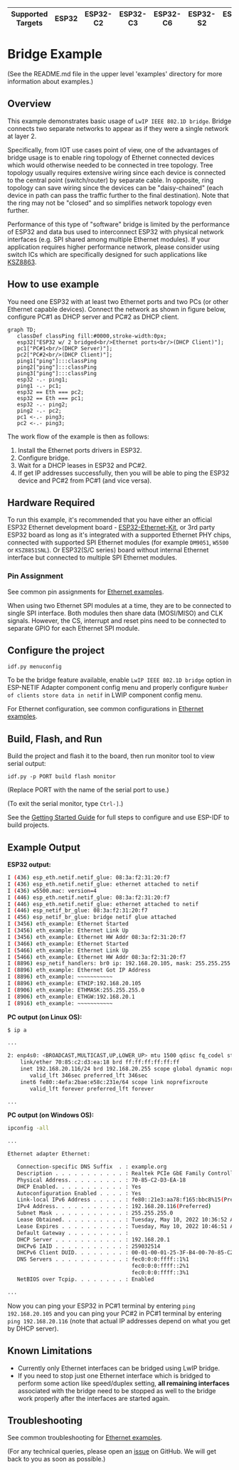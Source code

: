| Supported Targets | ESP32 | ESP32-C2 | ESP32-C3 | ESP32-C6 | ESP32-S2 | ESP32-S3 |
| ----------------- | ----- | -------- | -------- | -------- | -------- | -------- |

# Bridge Example
(See the README.md file in the upper level 'examples' directory for more information about examples.)

## Overview

This example demonstrates basic usage of `LwIP IEEE 802.1D bridge`. Bridge connects two separate networks to appear as if they were a single network at layer 2.

Specifically, from IOT use cases point of view, one of the advantages of bridge usage is to enable ring topology of Ethernet connected devices which would otherwise needed to be connected in tree topology. Tree topology usually requires extensive wiring since each device is connected to the central point (switch/router) by separate cable. In opposite, ring topology can save wiring since the devices can be "daisy-chained" (each device in path can pass the traffic further to the final destination). Note that the ring may not be "closed" and so simplifies network topology even further.

Performance of this type of "software" bridge is limited by the performance of ESP32 and data bus used to interconnect ESP32 with physical network interfaces (e.g. SPI shared among multiple Ethernet modules). If your application requires higher performance network, please consider using switch ICs which are specifically designed for such applications like [KSZ8863](https://github.com/espressif/esp-eth-drivers/blob/master/ksz8863/).

## How to use example

You need one ESP32 with at least two Ethernet ports and two PCs (or other Ethernet capable devices). Connect the network as shown in figure below, configure PC#1 as DHCP server and PC#2 as DHCP client.

```mermaid
graph TD;
   classDef classPing fill:#0000,stroke-width:0px;
   esp32["ESP32 w/ 2 bridged<br/>Ethernet ports<br/>(DHCP Client)"];
   pc1["PC#1<br/>(DHCP Server)"];
   pc2["PC#2<br/>(DHCP Client)"];
   ping1["ping"]:::classPing
   ping2["ping"]:::classPing
   ping3["ping"]:::classPing
   esp32 -.- ping1;
   ping1 -.- pc1;
   esp32 == Eth === pc2;
   esp32 == Eth === pc1;
   esp32 -.- ping2;
   ping2 -.- pc2;
   pc1 <-.- ping3;
   pc2 <-.- ping3;
```

The work flow of the example is then as follows:

1. Install the Ethernet ports drivers in ESP32.
2. Configure bridge.
3. Wait for a DHCP leases in ESP32 and PC#2.
4. If get IP addresses successfully, then you will be able to ping the ESP32 device and PC#2 from PC#1 (and vice versa).

## Hardware Required

To run this example, it's recommended that you have either an official ESP32 Ethernet development board - [ESP32-Ethernet-Kit](https://docs.espressif.com/projects/esp-idf/en/latest/hw-reference/get-started-ethernet-kit.html), or 3rd party ESP32 board as long as it's integrated with a supported Ethernet PHY chips, connected with supported SPI Ethernet modules (for example `DM9051`, `W5500` or `KSZ8851SNL`). Or ESP32(S/C series) board without internal Ethernet interface but connected to multiple SPI Ethernet modules.

### Pin Assignment

See common pin assignments for [Ethernet examples](../../ethernet/README.md#common-pin-assignments).

When using two Ethernet SPI modules at a time, they are to be connected to single SPI interface. Both modules then share data (MOSI/MISO) and CLK signals. However, the CS, interrupt and reset pins need to be connected to separate GPIO for each Ethernet SPI module.

## Configure the project

```
idf.py menuconfig
```

To be the bridge feature available, enable `LwIP IEEE 802.1D bridge` option in ESP-NETIF Adapter component config menu and properly configure `Number of clients store data in netif` in LWIP component config menu.

For Ethernet configuration, see common configurations in [Ethernet examples](../../ethernet/README.md#common-configurations).

## Build, Flash, and Run

Build the project and flash it to the board, then run monitor tool to view serial output:

```
idf.py -p PORT build flash monitor
```

(Replace PORT with the name of the serial port to use.)

(To exit the serial monitor, type ``Ctrl-]``.)

See the [Getting Started Guide](https://docs.espressif.com/projects/esp-idf/en/latest/get-started/index.html) for full steps to configure and use ESP-IDF to build projects.

## Example Output

**ESP32 output:**

```bash
I (436) esp_eth.netif.netif_glue: 08:3a:f2:31:20:f7
I (436) esp_eth.netif.netif_glue: ethernet attached to netif
I (436) w5500.mac: version=4
I (446) esp_eth.netif.netif_glue: 08:3a:f2:31:20:f7
I (446) esp_eth.netif.netif_glue: ethernet attached to netif
I (446) esp_netif_br_glue: 08:3a:f2:31:20:f7
I (456) esp_netif_br_glue: bridge netif glue attached
I (3456) eth_example: Ethernet Started
I (3456) eth_example: Ethernet Link Up
I (3456) eth_example: Ethernet HW Addr 08:3a:f2:31:20:f7
I (3466) eth_example: Ethernet Started
I (5466) eth_example: Ethernet Link Up
I (5466) eth_example: Ethernet HW Addr 08:3a:f2:31:20:f7
I (8896) esp_netif_handlers: br0 ip: 192.168.20.105, mask: 255.255.255.0, gw: 192.168.20.1
I (8896) eth_example: Ethernet Got IP Address
I (8896) eth_example: ~~~~~~~~~~~
I (8896) eth_example: ETHIP:192.168.20.105
I (8906) eth_example: ETHMASK:255.255.255.0
I (8906) eth_example: ETHGW:192.168.20.1
I (8916) eth_example: ~~~~~~~~~~~
```

**PC output (on Linux OS):**

```bash
$ ip a

...

2: enp4s0: <BROADCAST,MULTICAST,UP,LOWER_UP> mtu 1500 qdisc fq_codel state UP group default qlen 1000
    link/ether 70:85:c2:d3:ea:18 brd ff:ff:ff:ff:ff:ff
    inet 192.168.20.116/24 brd 192.168.20.255 scope global dynamic noprefixroute enp4s0
       valid_lft 346sec preferred_lft 346sec
    inet6 fe80::4efa:2bae:e58c:231e/64 scope link noprefixroute 
       valid_lft forever preferred_lft forever

...
```

**PC output (on Windows OS):**

```bash
ipconfig -all

...

Ethernet adapter Ethernet:

   Connection-specific DNS Suffix  . : example.org
   Description . . . . . . . . . . . : Realtek PCIe GbE Family Controller
   Physical Address. . . . . . . . . : 70-85-C2-D3-EA-18
   DHCP Enabled. . . . . . . . . . . : Yes
   Autoconfiguration Enabled . . . . : Yes
   Link-local IPv6 Address . . . . . : fe80::21e3:aa78:f165:bbc8%15(Preferred)
   IPv4 Address. . . . . . . . . . . : 192.168.20.116(Preferred)
   Subnet Mask . . . . . . . . . . . : 255.255.255.0
   Lease Obtained. . . . . . . . . . : Tuesday, May 10, 2022 10:36:52 AM
   Lease Expires . . . . . . . . . . : Tuesday, May 10, 2022 10:46:51 AM
   Default Gateway . . . . . . . . . :
   DHCP Server . . . . . . . . . . . : 192.168.20.1
   DHCPv6 IAID . . . . . . . . . . . : 259032514
   DHCPv6 Client DUID. . . . . . . . : 00-01-00-01-25-3F-B4-00-70-85-C2-D3-EA-18
   DNS Servers . . . . . . . . . . . : fec0:0:0:ffff::1%1
                                       fec0:0:0:ffff::2%1
                                       fec0:0:0:ffff::3%1
   NetBIOS over Tcpip. . . . . . . . : Enabled

...
```

Now you can ping your ESP32 in PC#1 terminal by entering `ping 192.168.20.105` and you can ping your PC#2 in PC#1 terminal by entering `ping 192.168.20.116` (note that actual IP addresses depend on what you get by DHCP server).

## Known Limitations

* Currently only Ethernet interfaces can be bridged using LwIP bridge.
* If you need to stop just one Ethernet interface which is bridged to perform some action like speed/duplex setting, **all remaining interfaces** associated with the bridge need to be stopped as well to the bridge work properly after the interfaces are started again.

## Troubleshooting

See common troubleshooting for [Ethernet examples](../../ethernet/README.md#common-troubleshooting).

(For any technical queries, please open an [issue](https://github.com/espressif/esp-idf/issues) on GitHub. We will get back to you as soon as possible.)
